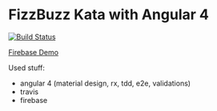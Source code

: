 # FizzBuzz Kata with Angular 4

[![Build Status](https://travis-ci.org/jrgcubano/ng-fizzbuzz.svg?branch=master)](https://travis-ci.org/jrgcubano/ng-fizzbuzz)

[Firebase Demo](https://fizzbuzzkata.firebaseapp.com/)

Used stuff:
* angular 4 (material design, rx, tdd, e2e, validations)
* travis
* firebase

